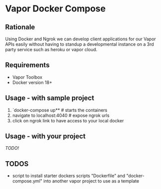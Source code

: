 # Vapor Docker Compose

## Rationale 
Using Docker and Ngrok we can develop client applications for our Vapor APIs easily without having to standup a developmental instance on a 3rd party service such as heroku or vapor cloud. 

## Requirements

* Vapor Toolbox
* Docker version 18+


## Usage - with sample project

1. `docker-compose up** # starts the containers
2. navigate to localhost:4040 # expose ngrok urls
3. click on ngrok link to have access to your local docker

## Usage - with your project

*TODO!*

## TODOS

* script to install starter dockers scripts "Dockerfile" and "docker-compose.yml" into another vapor project to use as a template


